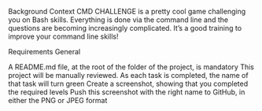 Background Context
CMD CHALLENGE is a pretty cool game challenging you on Bash skills. Everything is done via the command line and the questions are becoming increasingly complicated. It’s a good training to improve your command line skills!

Requirements
General

A README.md file, at the root of the folder of the project, is mandatory
This project will be manually reviewed.
As each task is completed, the name of that task will turn green
Create a screenshot, showing that you completed the required levels
Push this screenshot with the right name to GitHub, in either the PNG or JPEG format
